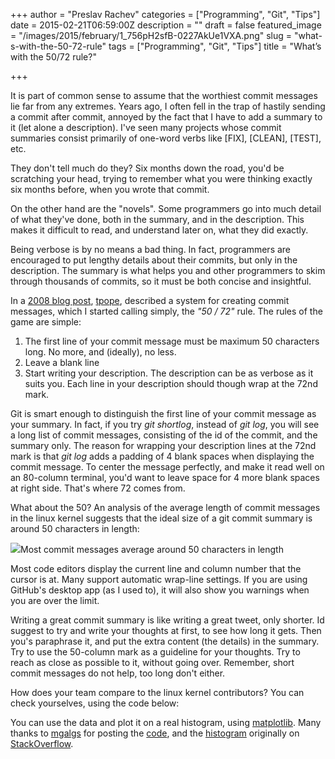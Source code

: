 +++
author = "Preslav Rachev"
categories = ["Programming", "Git", "Tips"]
date = 2015-02-21T06:59:00Z
description = ""
draft = false
featured_image = "/images/2015/february/1_756pH2sfB-0227AkUe1VXA.png"
slug = "what-s-with-the-50-72-rule"
tags = ["Programming", "Git", "Tips"]
title = "What’s with the 50/72 rule?"

+++

It is part of common sense to assume that the worthiest commit messages lie far from any extremes. Years ago, I often fell in the trap of hastily sending a commit after commit, annoyed by the fact that I have to add a summary to it (let alone a description). I've seen many projects whose commit summaries consist primarily of one-word verbs like [FIX], [CLEAN], [TEST], etc.

They don't tell much do they? Six months down the road, you'd be scratching your head, trying to remember what you were thinking exactly six months before, when you wrote that commit.

On the other hand are the "novels". Some programmers go into much detail of what they've done, both in the summary, and in the description. This makes it difficult to read, and understand later on, what they did exactly.

Being verbose is by no means a bad thing. In fact, programmers are encouraged to put lengthy details about their commits, but only in the description. The summary is what helps you and other programmers to skim through thousands of commits, so it must be both concise and insightful.

In a [2008 blog post][1], [tpope][2], described a system for creating commit messages, which I started calling simply, the _"50 / 72"_ rule. The rules of the game are simple:

1. The first line of your commit message must be maximum 50 characters long. No more, and (ideally), no less.
2. Leave a blank line
3. Start writing your description. The description can be as verbose as it suits you. Each line in your description should though wrap at the 72nd mark.

Git is smart enough to distinguish the first line of your commit message as your summary. In fact, if you try _git shortlog_, instead of _git log_, you will see a long list of commit messages, consisting of the id of the commit, and the summary only. The reason for wrapping your description lines at the 72nd mark is that _git log_ adds a padding of 4 blank spaces when displaying the commit message. To center the message perfectly, and make it read well on an 80-column terminal, you'd want to leave space for 4 more blank spaces at right side. That's where 72 comes from.

What about the 50? An analysis of the average length of commit messages in the linux kernel suggests that the ideal size of a git commit summary is around 50 characters in length:

![][3]Most commit messages average around 50 characters in length

Most code editors display the current line and column number that the cursor is at. Many support automatic wrap-line settings. If you are using GitHub's desktop app (as I used to), it will also show you warnings when you are over the limit.

Writing a great commit summary is like writing a great tweet, only shorter. Id suggest to try and write your thoughts at first, to see how long it gets. Then you's paraphrase it, and put the extra content (the details) in the summary. Try to use the 50-column mark as a guideline for your thoughts. Try to reach as close as possible to it, without going over. Remember, short commit messages do not help, too long don't either.

How does your team compare to the linux kernel contributors? You can check yourselves, using the code below:

You can use the data and plot it on a real histogram, using [matplotlib][4]. Many thanks to [mgalgs][5] for posting the [code][6], and the [histogram][6] originally on [StackOverflow][6].

[1]: http://tbaggery.com/2008/04/19/a-note-about-git-commit-messages.html
[2]: https://twitter.com/tpope
[3]: /images/2015/february/0_Hm0dO0UnjFBprfV-.png
[4]: http://stackoverflow.com/a/5328669/1107412
[5]: http://stackoverflow.com/users/209050/mgalgs
[6]: http://stackoverflow.com/a/11993051/1107412

  